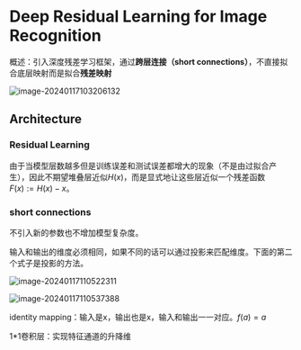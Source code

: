 # Deep Residual Learning for Image Recognition

概述：引入深度残差学习框架，通过**跨层连接（short connections）**，不直接拟合底层映射而是拟合**残差映射**

![image-20240117103206132](C:\Users\lenovo\AppData\Roaming\Typora\typora-user-images\image-20240117103206132.png)

## Architecture

### Residual Learning

由于当模型层数越多但是训练误差和测试误差都增大的现象（不是由过拟合产生），因此不期望堆叠层近似$H(x)$，而是显式地让这些层近似一个残差函数$F (x):=H (x)-x$。

### short connections

不引入新的参数也不增加模型复杂度。

输入和输出的维度必须相同，如果不同的话可以通过投影来匹配维度。下面的第二个式子是投影的方法。

![image-20240117110522311](C:\Users\lenovo\AppData\Roaming\Typora\typora-user-images\image-20240117110522311.png)

![image-20240117110537388](C:\Users\lenovo\AppData\Roaming\Typora\typora-user-images\image-20240117110537388.png)

identity mapping：输入是x，输出也是x，输入和输出一一对应。$f(a)=a$

1*1卷积层：实现特征通道的升降维